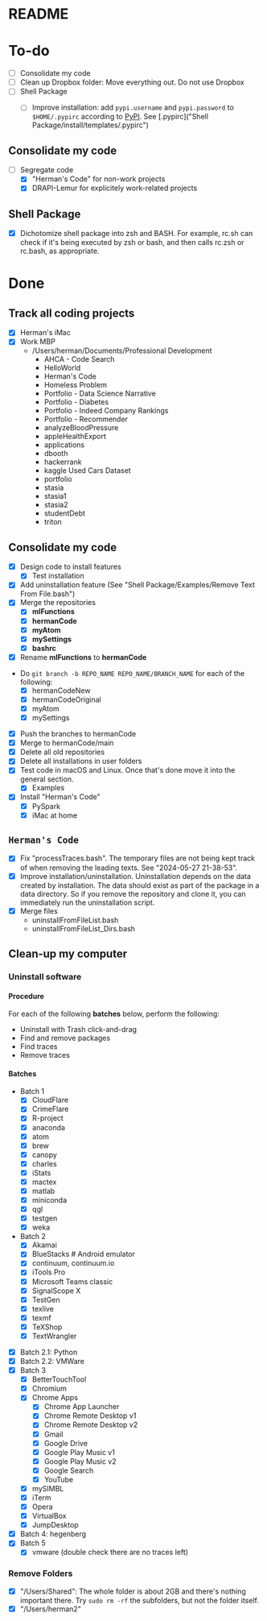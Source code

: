 # README

# To-do

- [ ] Consolidate my code
- [ ] Clean up Dropbox folder: Move everything out. Do not use Dropbox
- [ ] Shell Package
  - [ ] Improve installation: add `pypi.username` and `pypi.password` to `$HOME/.pypirc` according to [PyPI](https://pypi.org/help/#apitoken). See [.pypirc]("Shell Package/install/templates/.pypirc")



##  Consolidate my code

- [ ] Segregate code
  - [x] "Herman's Code" for non-work projects
  - [x] DRAPI-Lemur for explicitely work-related projects

## Shell Package

  - [x] Dichotomize shell package into zsh and BASH. For example, rc.sh can check if it's being executed by zsh or bash, and then calls rc.zsh or rc.bash, as appropriate.

# Done

## Track all coding projects

- [x] Herman's iMac
- [x] Work MBP
    - /Users/herman/Documents/Professional Development
        - AHCA - Code Search
        - HelloWorld
        - Herman's Code
        - Homeless Problem
        - Portfolio - Data Science Narrative
        - Portfolio - Diabetes
        - Portfolio - Indeed Company Rankings
        - Portfolio - Recommender
        - analyzeBloodPressure
        - appleHealthExport
        - applications
        - dbooth
        - hackerrank
        - kaggle Used Cars Dataset
        - portfolio
        - stasia
        - stasia1
        - stasia2
        - studentDebt
        - triton


## Consolidate my code

- [x] Design code to install features
  - [x] Test installation
- [x] Add uninstallation feature (See "Shell Package/Examples/Remove Text From File.bash")
- [x] Merge the repositories
  - [x] **mlFunctions**
  - [x] **hermanCode**
  - [x] **myAtom**
  - [x] **mySettings**
  - [x] **bashrc**
- [x] Rename **mlFunctions** to **hermanCode**
- Do `git branch -b REPO_NAME REPO_NAME/BRANCH_NAME` for each of the following:
  - [x] hermanCodeNew
  - [x] hermanCodeOriginal
  - [x] myAtom
  - [x] mySettings
- [x] Push the branches to hermanCode
- [x] Merge to hermanCode/main
- [x] Delete all old repositories
- [x] Delete all installations in user folders
- [x] Test code in macOS and Linux. Once that's done move it into the general section.
  - [x] Examples
- [x] Install "Herman's Code"
  - [x] PySpark
  - [x] iMac at home

## `Herman's Code`

- [x] Fix "processTraces.bash". The temporary files are not being kept track of when removing the leading texts.  See "2024-05-27 21-38-53".
- [x] Improve installation/uninstallation. Uninstallation depends on the data created by installation. The data should exist as part of the package in a data directory. So if you remove the repository and clone it, you can immediately run the uninstallation script.
- [x] Merge files
  - uninstallFromFileList.bash
  - uninstallFromFileList_Dirs.bash

## Clean-up my computer

### Uninstall software

#### Procedure

For each of the following **batches** below, perform the following:

  - Uninstall with Trash click-and-drag
  - Find and remove packages
  - Find traces
  - Remove traces

#### Batches

- Batch 1
  - [x] CloudFlare
  - [x] CrimeFlare
  - [x] R-project
  - [x] anaconda
  - [x] atom
  - [x] brew
  - [x] canopy
  - [x] charles
  - [x] iStats
  - [x] mactex
  - [x] matlab
  - [x] miniconda
  - [x] qgl
  - [x] testgen
  - [x] weka
- Batch 2
  - [x] Akamai
  - [x] BlueStacks  # Android emulator
  - [x] continuum, continuum.io
  - [x] iTools Pro
  - [x] Microsoft Teams classic
  - [x] SignalScope X
  - [x] TestGen
  - [x] texlive
  - [x] texmf
  - [x] TeXShop
  - [x] TextWrangler
- [x] Batch 2.1: Python
- [x] Batch 2.2: VMWare
- [x] Batch 3
    - [x] BetterTouchTool
    - [x] Chromium
    - [x] Chrome Apps
      - [x] Chrome App Launcher
      - [x] Chrome Remote Desktop v1
      - [x] Chrome Remote Desktop v2
      - [x] Gmail
      - [x] Google Drive
      - [x] Google Play Music v1
      - [x] Google Play Music v2
      - [x] Google Search
      - [x] YouTube
    - [x] mySIMBL
    - [x] iTerm
    - [x] Opera
    - [x] VirtualBox
    - [x] JumpDesktop
- [x] Batch 4: hegenberg
- [x] Batch 5
  - [x] vmware (double check there are no traces left)

### Remove Folders
  - [x] "/Users/Shared": The whole folder is about 2GB and there's nothing important there. Try `sudo rm -rf` the subfolders, but not the folder itself.
  - [x] "/Users/herman2"
